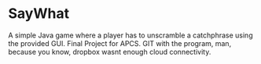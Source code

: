 # SayWhat
A simple Java game where a player has to unscramble a catchphrase using the provided GUI.
Final Project for APCS.
GIT with the program, man, because you know, dropbox wasnt enough cloud connectivity.
